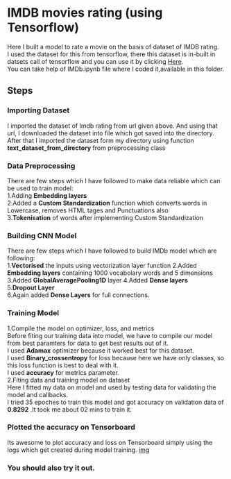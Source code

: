 # IMDB movies rating (using Tensorflow)

Here I built a model to rate a movie on the basis of dataset of IMDB rating.<br>
I used the dataset for this from tensorflow, there this dataset is in-built in datsets call of tensorflow and you can use it by clicking [Here](https://ai.stanford.edu/~amaas/data/sentiment/aclImdb_v1.tar.gz).<br>
You can take help of IMDb.ipynb file where I coded it,available in this folder.<br>

## Steps
### Importing Dataset
I imported the dataset of Imdb rating from url given above. And using that url, I downloaded the dataset into file which got saved into the directory. After that I imported the dataset form my directory using function **text_dataset_from_directory** from preprocessing class <br>

### Data Preprocessing
There are few steps which I have followed to make data reliable which can be used to train model:<br>
1.Adding **Embedding layers**<br>
2.Added a **Custom Standardization** function which converts words in Lowercase, removes HTML tages and Punctuations also<br>
3.**Tokenisation** of words after implementing Custom Standardization<br>

### Building CNN Model
There are few steps which I have followed to build IMDb model which are following:<br>
1.**Vectorised** the inputs using vectorization layer function
2.Added **Embedding layers** containing 1000 vocabolary words and 5 dimensions<br>
3.Added **GlobalAveragePooling1D** layer
4.Added **Dense layers**<br>
5.**Dropout Layer**<br>
6.Again added **Dense Layers** for full connections.

### Training Model
1.Compile the model on optimizer, loss, and metrics<br>
Before fiting our training data into model, we have to compile our model from best paramters for data to get best results out of it.<br>
  I used **Adamax** optimizer because it worked best for this dataset.<br>
  I used **Binary_crossentropy** for loss because here we have only classes, so this loss function is best to deal with it.<br>
  I used **accuracy** for metrics parameter.<br>
2.Fiting data and training model on dataset<br>
  Here I fitted my data on model and used by testing data for validating the model and callbacks.<br>
  I tried 35 epoches to train this model and got accuracy on validation data of **0.8292** .It took me about 02 mins to train it.<br>
  
### Plotted the accuracy on Tensorboard
Its awesome to plot accuracy and loss on Tensorboard simply using the logs which get created during model training.
                                                        [img](https://drive.google.com/file/d/12wNesc9nRPAQMvv4emZQhQkNzMB3xt4x/view?usp=sharing)   

### You should also try it out. 

